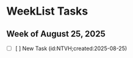 # WeekList Tasks

## Week of August 25, 2025

- [ ] [       ] New Task (id:NTVH;created:2025-08-25)
